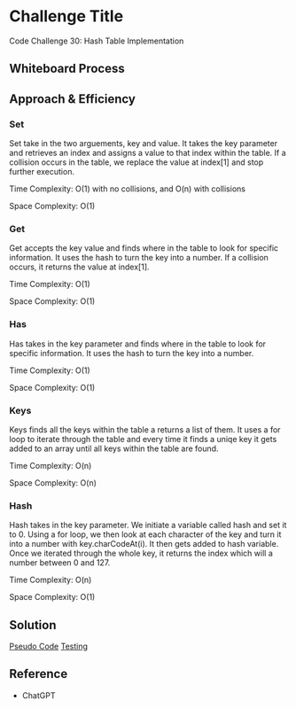 # Challenge Title

Code Challenge 30: Hash Table Implementation

## Whiteboard Process
<!-- Embedded whiteboard image -->

## Approach & Efficiency
<!-- What approach did you take? Why? What is the Big O space/time for this approach? -->

### Set

Set take in the two arguements, key and value. It takes the key parameter and retrieves an index and assigns a value to that index within the table. If a collision occurs in the table, we replace the value at index[1] and stop further execution.

Time Complexity: O(1) with no collisions, and O(n) with collisions

Space Complexity: O(1)

### Get

Get accepts the key value and finds where in the table to look for specific information. It uses the hash to turn the key into a number. If a collision occurs, it returns the value at index[1].

Time Complexity: O(1)

Space Complexity: O(1)

### Has

Has takes in the key parameter and finds where in the table to look for specific information. It uses the hash to turn the key into a number.

Time Complexity: O(1)

Space Complexity: O(1)

### Keys

Keys finds all the keys within the table a returns a list of them. It uses a for loop to iterate through the table and every time it finds a uniqe key it gets added to an array until all keys within the table are found.

Time Complexity: O(n)

Space Complexity: O(n)

### Hash

Hash takes in the key parameter. We initiate a variable called hash and set it to 0. Using a for loop, we then look at each character of the key and turn it into a number with key.charCodeAt(i). It then gets added to hash variable. Once we iterated through the whole key, it returns the index which will a number between 0 and 127.

Time Complexity: O(n)

Space Complexity: O(1)

## Solution
<!-- Show how to run your code, and examples of it in action -->
[Pseudo Code](./hashtable.js)
[Testing](./hashtable.test.js)

## Reference

- ChatGPT
